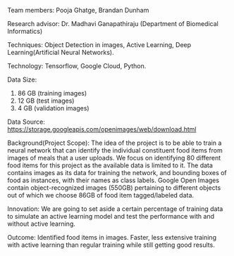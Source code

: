 Team members: Pooja Ghatge, Brandan Dunham

Research advisor: Dr. Madhavi Ganapathiraju (Department of Biomedical Informatics)

Techniques: Object Detection in images, Active Learning, Deep Learning(Artificial Neural Networks).

Technology: Tensorflow, Google Cloud, Python.

Data Size:
1) 86 GB (training images)
2) 12 GB (test images)
3) 4 GB (validation images)

Data Source: https://storage.googleapis.com/openimages/web/download.html

Background(Project Scope): The idea of the project is to be able to train a neural network that can identify the individual constituent food items from images of meals that a user uploads. We focus on identifying 80 different food items for this project as the available data is limited to it. The data contains images as its data for training the network, and bounding boxes of food as instances, with their names as class labels. Google Open Images contain object-recognized images (550GB) pertaining to different objects out of which we choose 86GB of food item tagged/labeled data.

Innovation: We are going to set aside a certain percentage of training data to simulate an active learning model and test the performance with and without active learning.

Outcome: Identified food items in images. Faster, less extensive training with active learning than regular training while still getting good results.
